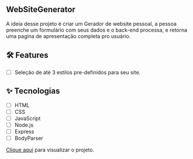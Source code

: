 ## WebSiteGenerator
A ideia desse projeto é criar um Gerador de website pessoal, a pessoa preenche um formulário com seus dados e o back-end processa, e retorna uma pagína de apresentação completa pro usuário.

## :hammer_and_wrench: Features

-   [ ] Seleção de até 3 estilos pre-definidos para seu site.

## ✨ Tecnologias

-   [ ] HTML
-   [ ] CSS
-   [ ] JavaScript
-   [ ] Node.js
-   [ ] Express
-   [ ] BodyParser

[Clique aqui](https://daniels7k.github.io/WebSiteGenerator/) para visualizar o projeto.
